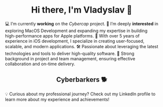 <h1 align="center">Hi there, I'm Vladyslav 👋</h1>
💻 I’m currently <b>working</b> on the <i>Cybercap</i> project.
🌱 I’m deeply <b>interested</b> in exploring MacOS Development and expanding my expertise in building high-performance apps for Apple platforms.
🚀 With over 5 years of experience in iOS development, I specialize in creating user-focused, scalable, and modern applications.
🛠️ Passionate about leveraging the latest technologies and tools to deliver high-quality software.
🎯 Strong background in project and team management, ensuring effective collaboration and on-time delivery.
<h2 align="center">Cyberbarkers 🐕</h2>
💡 Curious about my professional journey?
Check out my LinkedIn profile to learn more about my experience and achievements!
